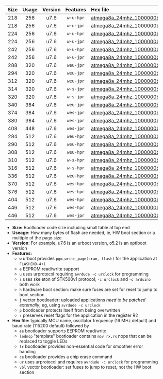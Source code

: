 |Size|Usage|Version|Features|Hex file|
|:-:|:-:|:-:|:-:|:--|
|218|256|u7.6|`w-u-hpr`|[atmega8a_24mhz_1000000bps_ur.hex](https://raw.githubusercontent.com/stefanrueger/urboot/main/atmega8a_24mhz_1000000bps_ur.hex)|
|218|256|u7.6|`w-u-jpr`|[atmega8a_24mhz_1000000bps_ur_vbl.hex](https://raw.githubusercontent.com/stefanrueger/urboot/main/atmega8a_24mhz_1000000bps_ur_vbl.hex)|
|224|256|u7.6|`w-u-hpr`|[atmega8a_24mhz_1000000bps_lednop_ur.hex](https://raw.githubusercontent.com/stefanrueger/urboot/main/atmega8a_24mhz_1000000bps_lednop_ur.hex)|
|224|256|u7.6|`w-u-jpr`|[atmega8a_24mhz_1000000bps_lednop_ur_vbl.hex](https://raw.githubusercontent.com/stefanrueger/urboot/main/atmega8a_24mhz_1000000bps_lednop_ur_vbl.hex)|
|242|256|u7.6|`w-u-hpr`|[atmega8a_24mhz_1000000bps_lednop_fr_ur.hex](https://raw.githubusercontent.com/stefanrueger/urboot/main/atmega8a_24mhz_1000000bps_lednop_fr_ur.hex)|
|242|256|u7.6|`w-u-jpr`|[atmega8a_24mhz_1000000bps_lednop_fr_ur_vbl.hex](https://raw.githubusercontent.com/stefanrueger/urboot/main/atmega8a_24mhz_1000000bps_lednop_fr_ur_vbl.hex)|
|288|320|u7.6|`weu-jpr`|[atmega8a_24mhz_1000000bps_ee_ur_vbl.hex](https://raw.githubusercontent.com/stefanrueger/urboot/main/atmega8a_24mhz_1000000bps_ee_ur_vbl.hex)|
|294|320|u7.6|`weu-jpr`|[atmega8a_24mhz_1000000bps_ee_lednop_ur_vbl.hex](https://raw.githubusercontent.com/stefanrueger/urboot/main/atmega8a_24mhz_1000000bps_ee_lednop_ur_vbl.hex)|
|312|320|u7.6|`weu-jpr`|[atmega8a_24mhz_1000000bps_ee_lednop_fr_ur_vbl.hex](https://raw.githubusercontent.com/stefanrueger/urboot/main/atmega8a_24mhz_1000000bps_ee_lednop_fr_ur_vbl.hex)|
|314|320|u7.6|`w-s-jpr`|[atmega8a_24mhz_1000000bps_vbl.hex](https://raw.githubusercontent.com/stefanrueger/urboot/main/atmega8a_24mhz_1000000bps_vbl.hex)|
|320|320|u7.6|`w-s-jpr`|[atmega8a_24mhz_1000000bps_lednop_vbl.hex](https://raw.githubusercontent.com/stefanrueger/urboot/main/atmega8a_24mhz_1000000bps_lednop_vbl.hex)|
|340|384|u7.6|`weu-jpr`|[atmega8a_24mhz_1000000bps_ee_lednop_fr_ce_ur_vbl.hex](https://raw.githubusercontent.com/stefanrueger/urboot/main/atmega8a_24mhz_1000000bps_ee_lednop_fr_ce_ur_vbl.hex)|
|374|384|u7.6|`wes-jpr`|[atmega8a_24mhz_1000000bps_ee_vbl.hex](https://raw.githubusercontent.com/stefanrueger/urboot/main/atmega8a_24mhz_1000000bps_ee_vbl.hex)|
|380|384|u7.6|`wes-jpr`|[atmega8a_24mhz_1000000bps_ee_lednop_vbl.hex](https://raw.githubusercontent.com/stefanrueger/urboot/main/atmega8a_24mhz_1000000bps_ee_lednop_vbl.hex)|
|408|448|u7.6|`wes-jpr`|[atmega8a_24mhz_1000000bps_ee_lednop_fr_vbl.hex](https://raw.githubusercontent.com/stefanrueger/urboot/main/atmega8a_24mhz_1000000bps_ee_lednop_fr_vbl.hex)|
|284|512|u7.6|`weu-hpr`|[atmega8a_24mhz_1000000bps_ee_ur.hex](https://raw.githubusercontent.com/stefanrueger/urboot/main/atmega8a_24mhz_1000000bps_ee_ur.hex)|
|290|512|u7.6|`weu-hpr`|[atmega8a_24mhz_1000000bps_ee_lednop_ur.hex](https://raw.githubusercontent.com/stefanrueger/urboot/main/atmega8a_24mhz_1000000bps_ee_lednop_ur.hex)|
|308|512|u7.6|`weu-hpr`|[atmega8a_24mhz_1000000bps_ee_lednop_fr_ur.hex](https://raw.githubusercontent.com/stefanrueger/urboot/main/atmega8a_24mhz_1000000bps_ee_lednop_fr_ur.hex)|
|310|512|u7.6|`w-s-hpr`|[atmega8a_24mhz_1000000bps.hex](https://raw.githubusercontent.com/stefanrueger/urboot/main/atmega8a_24mhz_1000000bps.hex)|
|316|512|u7.6|`w-s-hpr`|[atmega8a_24mhz_1000000bps_lednop.hex](https://raw.githubusercontent.com/stefanrueger/urboot/main/atmega8a_24mhz_1000000bps_lednop.hex)|
|336|512|u7.6|`weu-hpr`|[atmega8a_24mhz_1000000bps_ee_lednop_fr_ce_ur.hex](https://raw.githubusercontent.com/stefanrueger/urboot/main/atmega8a_24mhz_1000000bps_ee_lednop_fr_ce_ur.hex)|
|370|512|u7.6|`wes-hpr`|[atmega8a_24mhz_1000000bps_ee.hex](https://raw.githubusercontent.com/stefanrueger/urboot/main/atmega8a_24mhz_1000000bps_ee.hex)|
|376|512|u7.6|`wes-hpr`|[atmega8a_24mhz_1000000bps_ee_lednop.hex](https://raw.githubusercontent.com/stefanrueger/urboot/main/atmega8a_24mhz_1000000bps_ee_lednop.hex)|
|404|512|u7.6|`wes-hpr`|[atmega8a_24mhz_1000000bps_ee_lednop_fr.hex](https://raw.githubusercontent.com/stefanrueger/urboot/main/atmega8a_24mhz_1000000bps_ee_lednop_fr.hex)|
|446|512|u7.6|`wes-hpr`|[atmega8a_24mhz_1000000bps_ee_lednop_fr_ce.hex](https://raw.githubusercontent.com/stefanrueger/urboot/main/atmega8a_24mhz_1000000bps_ee_lednop_fr_ce.hex)|
|446|512|u7.6|`wes-jpr`|[atmega8a_24mhz_1000000bps_ee_lednop_fr_ce_vbl.hex](https://raw.githubusercontent.com/stefanrueger/urboot/main/atmega8a_24mhz_1000000bps_ee_lednop_fr_ce_vbl.hex)|

- **Size:** Bootloader code size including small table at top end
- **Useage:** How many bytes of flash are needed, ie, HW boot section or a multiple of the page size
- **Version:** For example, u7.6 is an urboot version, o5.2 is an optiboot version
- **Features:**
  + `w` urboot provides `pgm_write_page(sram, flash)` for the application at `FLASHEND-4+1`
  + `e` EEPROM read/write support
  + `u` uses urprotocol requiring `avrdude -c urclock` for programming
  + `s` uses skeleton of STK500v1 protocol; `-c urclock` and `-c arduino` both work
  + `h` hardware boot section: make sure fuses are set for reset to jump to boot section
  + `j` vector bootloader: uploaded applications *need to be patched externally*, eg, using `avrdude -c urclock`
  + `p` bootloader protects itself from being overwritten
  + `r` preserves reset flags for the application in the register R2
- **Hex file:** typically MCU name, oscillator frequency (16 MHz default) and baud rate (115200 default) followed by
  + `ee` bootloader supports EEPROM read/write
  + `lednop` "template" bootloader contains `mov rx,rx` nops that can be replaced to toggle LEDs
  + `fr` bootloader provides non-essential code for smoother error handing
  + `ce` bootloader provides a chip erase command
  + `ur` uses urprotocol and requires `avrdude -c urclock` for programming
  + `vbl` vector bootloader: set fuses to jump to reset, not the HW boot section
